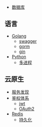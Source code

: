 * [数据库](/test/test.md)

## 语言
* [Golang]()
    - [swagger](/language/golang/swagger.md)
    - [gorm](/language/golang/gorm.md)
    - [gin](/language/golang/gin.md)
* [Python]()
    - [多进程](/language/python/multi_process.md)

## 云原生
* [服务发现](/cloud_native/service_discovery.md)
* [鉴权体系](/cloud_native/AAA/AAA.md)
    - [jwt](/cloud_native/AAA/jwt/jwt.md)
    - [OAuth2](/cloud_native/AAA/OAuth2.0/OAuth2.0.md)
* [Redis]()
    - [持久化](/cloud_native/redis/persistance.md)
